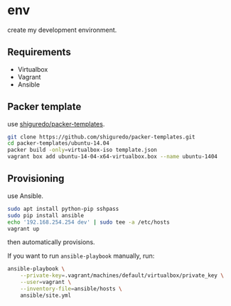 # env

create my development environment.

## Requirements

- Virtualbox
- Vagrant
- Ansible

## Packer template

use [shiguredo/packer-templates](https://github.com/shiguredo/packer-templates).

```sh
git clone https://github.com/shiguredo/packer-templates.git
cd packer-templates/ubuntu-14.04
packer build -only=virtualbox-iso template.json
vagrant box add ubuntu-14-04-x64-virtualbox.box --name ubuntu-1404
```

## Provisioning

use Ansible.

```sh
sudo apt install python-pip sshpass
sudo pip install ansible
echo '192.168.254.254 dev' | sudo tee -a /etc/hosts
vagrant up
```

then automatically provisions.

If you want to run `ansible-playbook` manually, run:

```sh
ansible-playbook \
    --private-key=.vagrant/machines/default/virtualbox/private_key \
    --user=vagrant \
    --inventory-file=ansible/hosts \
    ansible/site.yml
```
